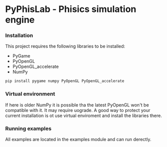 # PyPhisLab - Phisics simulation engine


### Installation

This project requires the following libraries to be installed:

* PyGame
* PyOpenGL
* PyOpenGL_accelerate
* NumPy

```sh
pip install pygame numpy PyOpenGL PyOpenGL_accelerate
```

### Virtual environment

If here is older NumPy it is possible tha the latest PyOpenGL won't be compatible with it. It may require uograde. 
A good way to protect your current installation is ot use virtual enviroment and install the libraries there.

### Running examples

All examples are located in  the examples module and can run derectly.